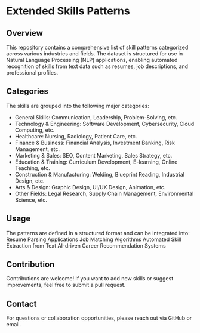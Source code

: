 # Extended Skills Patterns

## Overview
This repository contains a comprehensive list of skill patterns categorized across various industries and fields. The dataset is structured for use in Natural Language Processing (NLP) applications, enabling automated recognition of skills from text data such as resumes, job descriptions, and professional profiles.

## Categories
The skills are grouped into the following major categories:
- General Skills: Communication, Leadership, Problem-Solving, etc.
- Technology & Engineering: Software Development, Cybersecurity, Cloud Computing, etc.
- Healthcare: Nursing, Radiology, Patient Care, etc.
- Finance & Business: Financial Analysis, Investment Banking, Risk Management, etc.
- Marketing & Sales: SEO, Content Marketing, Sales Strategy, etc.
- Education & Training: Curriculum Development, E-learning, Online Teaching, etc.
- Construction & Manufacturing: Welding, Blueprint Reading, Industrial Design, etc.
- Arts & Design: Graphic Design, UI/UX Design, Animation, etc.
- Other Fields: Legal Research, Supply Chain Management, Environmental Science, etc.

## Usage
The patterns are defined in a structured format and can be integrated into:
Resume Parsing Applications
Job Matching Algorithms
Automated Skill Extraction from Text
AI-driven Career Recommendation Systems

## Contribution

Contributions are welcome! If you want to add new skills or suggest improvements, feel free to submit a pull request.

## Contact

For questions or collaboration opportunities, please reach out via GitHub or email.
